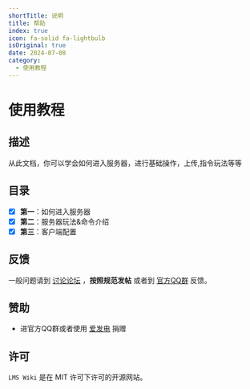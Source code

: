 ```yaml
---
shortTitle: 说明
title: 帮助
index: true
icon: fa-solid fa-lightbulb
isOriginal: true
date: 2024-07-08
category:
  - 使用教程
---
```


# 使用教程

## **描述**

从此文档，你可以学会如何进入服务器，进行基础操作，上传,指令玩法等等

## **目录**

- [x] **第一**：如何进入服务器
- [x] **第二**：服务器玩法&命令介绍
- [x] **第三**：客户端配置

## **反馈**

一般问题请到 [讨论论坛](https://forum.tcbmc.cc) ，**按照规范发帖**
或者到 [官方QQ群](https://qm.qq.com/q/zskxK4cXa8) 反馈。

## **赞助**

- 进官方QQ群或者使用 [爱发电](https://afdian.net/a/YangXiaoMian) 捐赠

## **许可**

`LMS Wiki` 是在 MIT 许可下许可的开源网站。